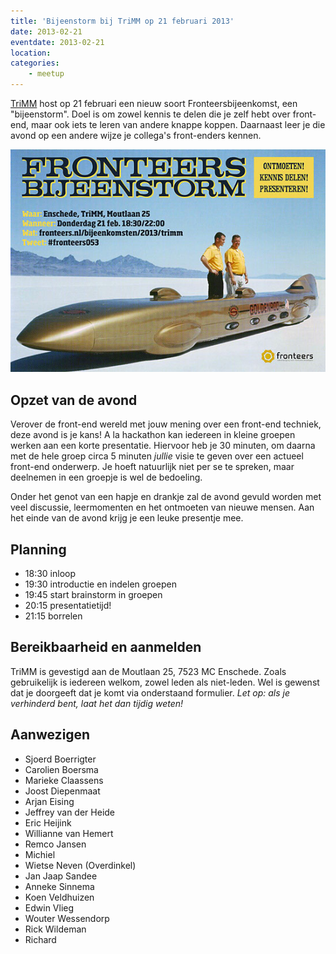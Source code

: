 ```yaml
---
title: 'Bijeenstorm bij TriMM op 21 februari 2013'
date: 2013-02-21
eventdate: 2013-02-21
location:
categories:
    - meetup
---
```


[TriMM](http://trimm.nl) host op 21 februari een nieuw soort Fronteersbijeenkomst, een "bijeenstorm". Doel is om zowel kennis te delen die je zelf hebt over front-end, maar ook iets te leren van andere knappe koppen. Daarnaast leer je die avond op een andere wijze je collega's front-enders kennen.

![Poster bijeenstorm TriMM](/_img/2013/bijeenstorm-trimm.jpg)

## Opzet van de avond

Verover de front-end wereld met jouw mening over een front-end techniek, deze avond is je kans! A la hackathon kan iedereen in kleine groepen werken aan een korte presentatie. Hiervoor heb je 30 minuten, om daarna met de hele groep circa 5 minuten _jullie_ visie te geven over een actueel front-end onderwerp. Je hoeft natuurlijk niet per se te spreken, maar deelnemen in een groepje is wel de bedoeling.

Onder het genot van een hapje en drankje zal de avond gevuld worden met veel discussie, leermomenten en het ontmoeten van nieuwe mensen. Aan het einde van de avond krijg je een leuke presentje mee.

## Planning

-   18:30 inloop
-   19:30 introductie en indelen groepen
-   19:45 start brainstorm in groepen
-   20:15 presentatietijd!
-   21:15 borrelen

## Bereikbaarheid en aanmelden

TriMM is gevestigd aan de Moutlaan 25, 7523 MC Enschede. Zoals gebruikelijk is iedereen welkom, zowel leden als niet-leden. Wel is gewenst dat je doorgeeft dat je komt via onderstaand formulier. _Let op: als je verhinderd bent, laat het dan tijdig weten!_

## Aanwezigen

-   Sjoerd Boerrigter
-   Carolien Boersma
-   Marieke Claassens
-   Joost Diepenmaat
-   Arjan Eising
-   Jeffrey van der Heide
-   Eric Heijink
-   Willianne van Hemert
-   Remco Jansen
-   Michiel
-   Wietse Neven (Overdinkel)
-   Jan Jaap Sandee
-   Anneke Sinnema
-   Koen Veldhuizen
-   Edwin Vlieg
-   Wouter Wessendorp
-   Rick Wildeman
-   Richard
